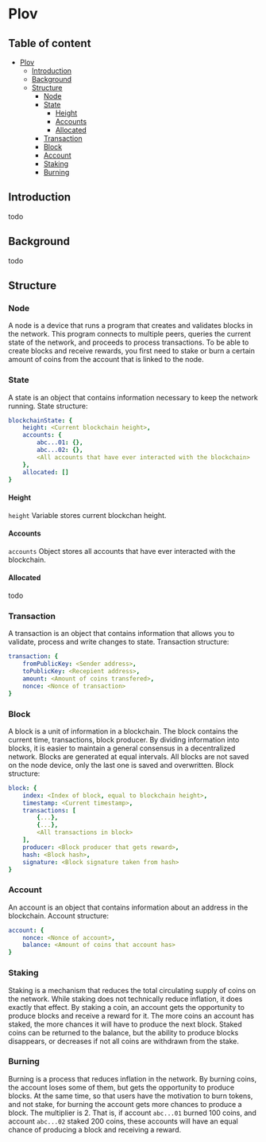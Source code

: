 # Plov

## Table of content
- [Plov](#plov)
  * [Introduction](#introduction)
  * [Background](#background)
  * [Structure](#structure)
    + [Node](#node)
    + [State](#state)
      - [Height](#height)
      - [Accounts](#accounts)
      - [Allocated](#allocated)
    + [Transaction](#transaction)
    + [Block](#block)
    + [Account](#account)
    + [Staking](#staking)
    + [Burning](#burning)

## Introduction
todo

## Background
todo

## Structure
### Node
A node is a device that runs a program that creates and validates blocks in the network.
This program connects to multiple peers, queries the current state of the network, and proceeds to process transactions.
To be able to create blocks and receive rewards, you first need to stake or burn a certain amount of coins from the account that is linked to the node.

### State
A state is an object that contains information necessary to keep the network running.
State structure:
```yaml
blockchainState: {
    height: <Current blockchain height>,
    accounts: {
        abc...01: {},
        abc...02: {},
        <All accounts that have ever interacted with the blockchain>
    },
    allocated: []
}
```
#### Height
`height` Variable stores current blockchan height.
#### Accounts
`accounts` Object stores all accounts that have ever interacted with the blockchain.
#### Allocated
todo
### Transaction
A transaction is an object that contains information that allows you to validate, process and write changes to state.
Transaction structure:
```yaml
transaction: {
    fromPublicKey: <Sender address>,
    toPublicKey: <Recepient address>,
    amount: <Amount of coins transfered>,
    nonce: <Nonce of transaction>
}
```
### Block
A block is a unit of information in a blockchain. The block contains the current time, transactions, block producer. By dividing information into blocks, it is easier to maintain a general consensus in a decentralized network.
Blocks are generated at equal intervals. All blocks are not saved on the node device, only the last one is saved and overwritten.
Block structure:
```yaml
block: {
    index: <Index of block, equal to blockchain height>,
    timestamp: <Current timestamp>,
    transactions: [
        {...},
        {...},
        <All transactions in block>
    ],
    producer: <Block producer that gets reward>,
    hash: <Block hash>,
    signature: <Block signature taken from hash>
}
```
### Account
An account is an object that contains information about an address in the blockchain.
Account structure:
```yaml
account: {
    nonce: <Nonce of account>,
    balance: <Amount of coins that account has>
}
```
### Staking
Staking is a mechanism that reduces the total circulating supply of coins on the network.
While staking does not technically reduce inflation, it does exactly that effect.
By staking a coin, an account gets the opportunity to produce blocks and receive a reward for it.
The more coins an account has staked, the more chances it will have to produce the next block.
Staked coins can be returned to the balance, but the ability to produce blocks disappears, or decreases if not all coins are withdrawn from the stake.
### Burning
Burning is a process that reduces inflation in the network. By burning coins, the account loses some of them, but gets the opportunity to produce blocks. At the same time, so that users have the motivation to burn tokens, and not stake, for burning the account gets more chances to produce a block. The multiplier is 2.
That is, if account `abc...01` burned 100 coins, and account `abc...02` staked 200 coins, these accounts will have an equal chance of producing a block and receiving a reward.
